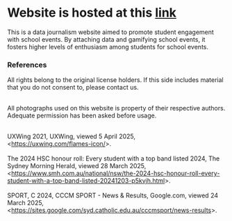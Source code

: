 <h1>Website is hosted at this <a href="https://kitaaaaaaaaaa.github.io/cccm-events/">link</a></h1>

<p> This is a data journalism website aimed to promote student engagement with school events. By attaching data and gamifying school events, it fosters higher levels of enthusiasm among students for school events. </p>

<h3>References</h3>
All rights belong to the original license holders. If this side includes material that you do not consent to, please contact us.<br><br>

All photographs used on this website is property of their respective authors. Adequate permission has been asked before usage. <br><br>

UXWing 2021, UXWing, viewed 5 April 2025, <br>&lt;<a href="https://uxwing.com/flames-icon/" target="_blank" rel="noopener noreferrer">https://uxwing.com/flames-icon/</a>&gt;. <br><br>
The 2024 HSC honour roll: Every student with a top band listed 2024, The Sydney Morning Herald, viewed 28 March 2025, &lt;<a href="https://www.smh.com.au/national/nsw/the-2024-hsc-honour-roll-every-student-with-a-top-band-listed-20241203-p5kvjh.html" target="_blank" rel="noopener noreferrer">https://www.smh.com.au/national/nsw/the-2024-hsc-honour-roll-every-student-with-a-top-band-listed-20241203-p5kvjh.html</a>&gt;. <br><br>
SPORT, C 2024, CCCM SPORT - News & Results, Google.com, viewed 24 March 2025, &lt;<a href="https://sites.google.com/syd.catholic.edu.au/cccmsport/news-results" target="_blank" rel="noopener noreferrer">https://sites.google.com/syd.catholic.edu.au/cccmsport/news-results</a>&gt;.
